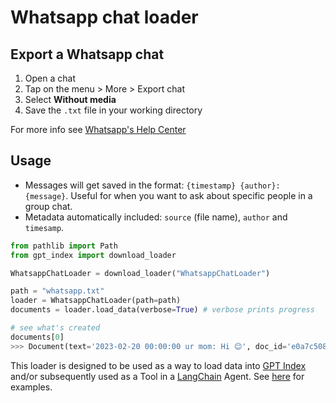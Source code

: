 # Whatsapp chat loader

## Export a Whatsapp chat

1. Open a chat
2. Tap on the menu > More > Export chat
3. Select **Without media**
4. Save the `.txt` file in your working directory

For more info see [Whatsapp's Help Center](https://faq.whatsapp.com/1180414079177245/)


## Usage

- Messages will get saved in the format: `{timestamp} {author}: {message}`. Useful for when you want to ask about specific people in a group chat.
- Metadata automatically included: `source` (file name), `author` and `timesamp`.

```python
from pathlib import Path
from gpt_index import download_loader

WhatsappChatLoader = download_loader("WhatsappChatLoader")

path = "whatsapp.txt"
loader = WhatsappChatLoader(path=path)
documents = loader.load_data(verbose=True) # verbose prints progress

# see what's created
documents[0]
>>> Document(text='2023-02-20 00:00:00 ur mom: Hi 😊', doc_id='e0a7c508-4ba0-48e1-a2ba-9af133225636', embedding=None, extra_info={'source': 'WhatsApp Chat with ur mom', 'author': 'ur mom', 'date': '2023-02-20 00:00:00'})
```

This loader is designed to be used as a way to load data into [GPT Index](https://github.com/jerryjliu/gpt_index/tree/main/gpt_index) and/or subsequently used as a Tool in a [LangChain](https://github.com/hwchase17/langchain) Agent. See [here](https://github.com/emptycrown/llama-hub/tree/main) for examples.
